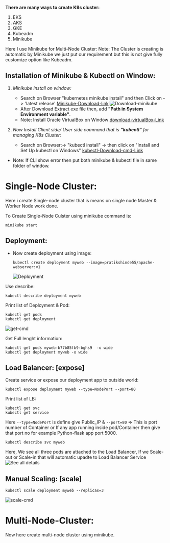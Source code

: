 
**There are many ways to create K8s cluster:**
1. EKS
2. AKS
3. GKE
4. Kubeadm
5. Minikube

Here I use Minikube for Multi-Node Cluster:
Note: The Cluster is creating is automatic by Minikube we just put our requirement but this is not give fully customize option like Kubeadm.

## Installation of Minikube & Kubectl on Window:
1. *Minikube install on window:*
    - Search on Browser "kubernetes minikube install" and then Click on ->  'latest release' 
    [Minikube-Download-link](https://minikube.sigs.k8s.io/docs/start/?arch=%2Fwindows%2Fx86-64%2Fstable%2F.exe+downloa)
    ![Download-minikube](https://github.com/user-attachments/assets/676f0852-8c27-4780-aba7-5069338b9c69)
    - After Download Extract exe file then, add **"Path in System Environment variable"**.
    - Note: Install Oracle VirtualBox on Window [download-virtualBox-Link](https://www.oracle.com/virtualization/technologies/vm/downloads/virtualbox-downloads.html)

2.  *Now Install Client side/ User side command that is **"kubectl"** for managing K8s Cluster:*
    - Search on Browser:-> "kubectl install" -> then click on "Install and Set Up kubectl on Windows"
    [kubectl-Download-cmd-Link](https://kubernetes.io/docs/tasks/tools/install-kubectl-windows/#install-kubectl-binary-on-windows-via-direct-download-or-curl)

- Note: If CLI show error then put both minikube & kubectl file in same folder of window. 

# Single-Node Cluster:
Here i create Single-node cluster that is means on single node Master & Worker Node work done.

To Create Single-Node Culster using minikube command is:

    minikube start

## Deployment:
- Now create deployment using image:

      kubectl create deployment myweb --image=pratikshinde55/apache-webserver:v1

  ![Deployment](https://github.com/user-attachments/assets/7ed66fae-9733-4ef7-abe2-c80e0879ddaa)

Use describe:

    kubectl describe deployment myweb

Print list of Deployment & Pod:

    kubectl get pods
    kubectl get deployment

![get-cmd](https://github.com/user-attachments/assets/88dc8c0c-917d-4c97-8126-d43c31459b29)

Get Full lenght information:

    kubectl get pods myweb-b77b85fb9-bghs9  -o wide
    kubectl get deployment myweb -o wide

## Load Balancer: [expose]
Create service or expose our deployment app to outside world:

    kubectl expose deployment myweb --type=NodePort --port=80

Print list of LB:

    kubectl get svc 
    kubectl get service

Here `--type=NodePort` is define give Public_IP & `--port=80` => This is port number of Container or If any app running inside pod/Container then give that port no for example Python-flask app port 5000.
      
    kubectl describe svc myweb

Here, We see all three pods are attached to the Load Balancer, If we Scale-out or Scale-in that will automatic upadte to Load Balancer Service
![See all details](https://github.com/user-attachments/assets/59709750-cdd0-4f5d-990e-3b8d615ba2cb)

## Manual Scaling: [scale]

    kubectl scale deployment myweb --replicas=3   
    
![scale-cmd](https://github.com/user-attachments/assets/3ecc1a0f-c6e5-41db-89f6-d8d4491bec91)


# Multi-Node-Cluster:
Now here create multi-node cluster using minikube.


